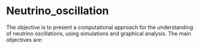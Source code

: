 # Neutrino_oscillation
The objective is to present a computational approach for the understanding of neutrino oscillations, using simulations and graphical analysis. The main objectives are:

